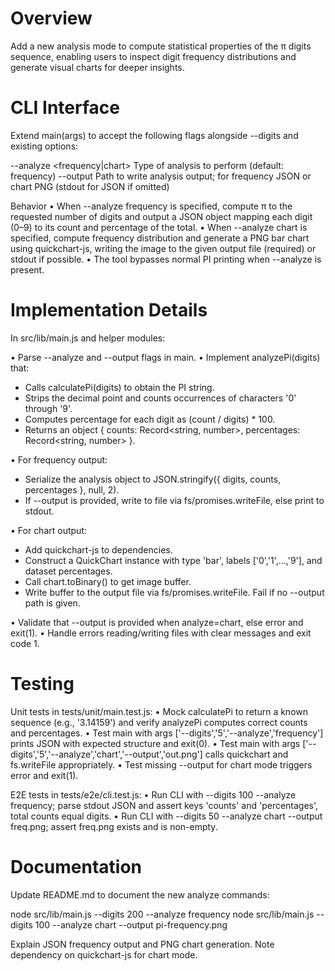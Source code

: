 # Overview

Add a new analysis mode to compute statistical properties of the π digits sequence, enabling users to inspect digit frequency distributions and generate visual charts for deeper insights.

# CLI Interface

Extend main(args) to accept the following flags alongside --digits and existing options:

--analyze <frequency|chart>    Type of analysis to perform (default: frequency)
--output <file>                Path to write analysis output; for frequency JSON or chart PNG (stdout for JSON if omitted)

Behavior
• When --analyze frequency is specified, compute π to the requested number of digits and output a JSON object mapping each digit (0–9) to its count and percentage of the total.
• When --analyze chart is specified, compute frequency distribution and generate a PNG bar chart using quickchart-js, writing the image to the given output file (required) or stdout if possible.
• The tool bypasses normal PI printing when --analyze is present.

# Implementation Details

In src/lib/main.js and helper modules:

• Parse --analyze and --output flags in main.
• Implement analyzePi(digits) that:
  - Calls calculatePi(digits) to obtain the PI string.
  - Strips the decimal point and counts occurrences of characters '0' through '9'.
  - Computes percentage for each digit as (count / digits) * 100.
  - Returns an object { counts: Record<string, number>, percentages: Record<string, number> }.

• For frequency output:
  - Serialize the analysis object to JSON.stringify({ digits, counts, percentages }, null, 2).
  - If --output is provided, write to file via fs/promises.writeFile, else print to stdout.

• For chart output:
  - Add quickchart-js to dependencies.
  - Construct a QuickChart instance with type 'bar', labels ['0','1',...,'9'], and dataset percentages.
  - Call chart.toBinary() to get image buffer.
  - Write buffer to the output file via fs/promises.writeFile. Fail if no --output path is given.

• Validate that --output is provided when analyze=chart, else error and exit(1).
• Handle errors reading/writing files with clear messages and exit code 1.

# Testing

Unit tests in tests/unit/main.test.js:
• Mock calculatePi to return a known sequence (e.g., '3.14159') and verify analyzePi computes correct counts and percentages.
• Test main with args ['--digits','5','--analyze','frequency'] prints JSON with expected structure and exit(0).
• Test main with args ['--digits','5','--analyze','chart','--output','out.png'] calls quickchart and fs.writeFile appropriately.
• Test missing --output for chart mode triggers error and exit(1).

E2E tests in tests/e2e/cli.test.js:
• Run CLI with --digits 100 --analyze frequency; parse stdout JSON and assert keys 'counts' and 'percentages', total counts equal digits.
• Run CLI with --digits 50 --analyze chart --output freq.png; assert freq.png exists and is non-empty.

# Documentation

Update README.md to document the new analyze commands:

  node src/lib/main.js --digits 200 --analyze frequency
  node src/lib/main.js --digits 100 --analyze chart --output pi-frequency.png

Explain JSON frequency output and PNG chart generation. Note dependency on quickchart-js for chart mode.